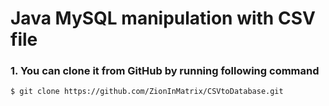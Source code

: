 # Java MySQL manipulation with CSV file

### 1. You can clone it from GitHub by running following command

```
$ git clone https://github.com/ZionInMatrix/CSVtoDatabase.git
```
